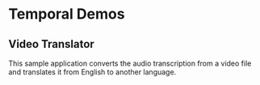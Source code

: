 # Temporal Demos

## Video Translator

This sample application converts the audio transcription from a video file and translates it from English to another language.